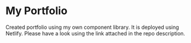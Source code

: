 # My Portfolio

Created portfolio using my own component library. It is deployed using Netlify. Please have a look using the link attached in the repo description.